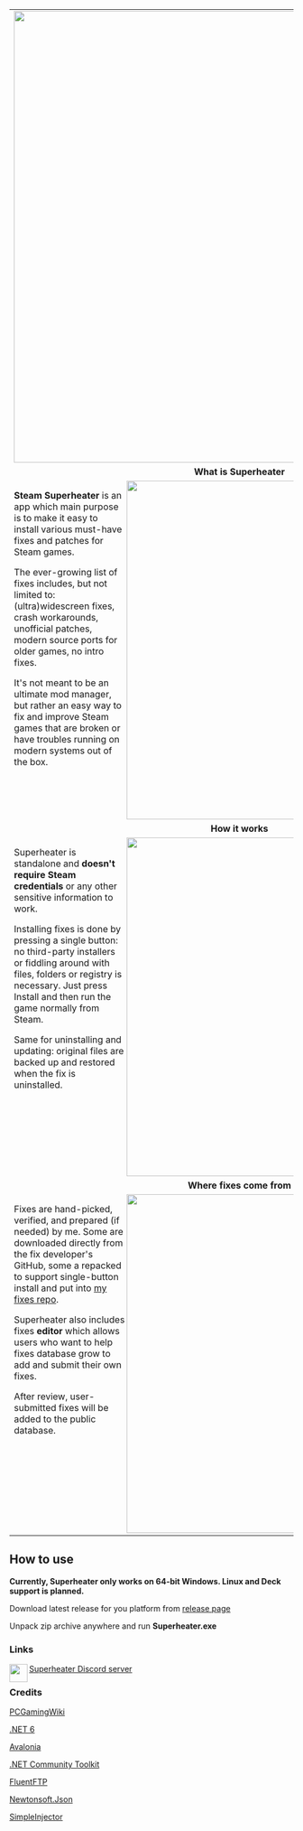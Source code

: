<table>

<tr>
<td align="center" valign="middle">
<img align="center" width="800" src="https://i.imgur.com/njDqBVM.png">
</td>
</tr>

<tr>
<td align="center" valign="middle">
<b>What is Superheater</b>
</td>
</tr>

<tr>
<td valign="center">
<img align="right" width="600" src="https://i.imgur.com/DlVU3Iq.png">

<b>Steam Superheater</b> is an app which main purpose is to make it easy to install various must-have fixes and patches for Steam games.

The ever-growing list of fixes includes, but not limited to: (ultra)widescreen fixes, crash workarounds, unofficial patches, modern source ports for older games, no intro fixes. 

It's not meant to be an ultimate mod manager, but rather an easy way to fix and improve Steam games that are broken or have troubles running on modern systems out of the box.

</td>
</tr>

<tr>
<td align="center" valign="middle">
<b>How it works</b>
</td>
</tr>

<tr>
<td valign="center">
<img align="right" width="600" src="https://i.imgur.com/75CIDMT.png">

Superheater is standalone and <b>doesn't require Steam credentials</b> or any other sensitive information to work.

Installing fixes is done by pressing a single button: no third-party installers or fiddling around with files, folders or registry is necessary. Just press Install and then run the game normally from Steam.

Same for uninstalling and updating: original files are backed up and restored when the fix is uninstalled.

</td>
</tr>

<tr>
<td align="center" valign="middle">
<b>Where fixes come from</b>
</td>
</tr>

<tr>
<td valign="center">
<img align="right" width="600" src="https://i.imgur.com/TQWafHk.png">

Fixes are hand-picked, verified, and prepared (if needed) by me. Some are downloaded directly from the fix developer's GitHub, some a repacked to support single-button install and put into <a href="https://github.com/fgsfds/SteamFD-Fixes-Repo">my fixes repo</a>.

Superheater also includes fixes <b>editor</b> which allows users who want to help fixes database grow to add and submit their own fixes.

After review, user-submitted fixes will be added to the public database.
</td>
</tr>

</table>

## How to use

<b>Currently, Superheater only works on 64-bit Windows. Linux and Deck support is planned.</b>

Download latest release for you platform from <a href="https://github.com/fgsfds/Steam-Superheater/releases">release page</a>

Unpack zip archive anywhere and run <b>Superheater.exe</b>

### Links

<img align="left" height="32" src="https://assets-global.website-files.com/6257adef93867e50d84d30e2/636e0a6a49cf127bf92de1e2_icon_clyde_blurple_RGB.png"> <a href="https://discord.gg/nUvX9fwJx">Superheater Discord server</a>

### Credits

<a href="https://www.pcgamingwiki.com/">PCGamingWiki</a>

<a href="https://dotnet.microsoft.com/en-us/download/dotnet/6.0">.NET 6</a>

<a href="https://github.com/AvaloniaUI/Avalonia">Avalonia</a>

<a href="https://github.com/CommunityToolkit/MVVM-Samples">.NET Community Toolkit</a>

<a href="https://github.com/robinrodricks/FluentFTP">FluentFTP</a>

<a href="https://github.com/JamesNK/Newtonsoft.Json">Newtonsoft.Json</a> 

<a href="https://github.com/simpleinjector/SimpleInjector">SimpleInjector</a> 
